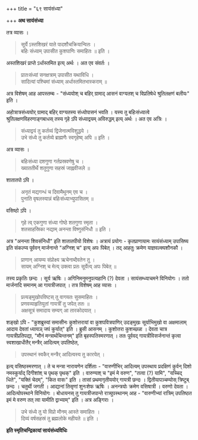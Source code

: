 +++
title = "६९ सायंसंध्या"

+++
**अथ सायंसंध्या**

तत्र व्यासः ।

> सूर्ये ऽस्तशिखरं याते पादशौचक्रियान्वितः ।  
> बहिः संध्याम् उपासीत कुशपाणिः समाहितः ॥ इति ।

अस्तशिखरं प्राप्ते ऽर्धास्तमित इत्य् अर्थः । अत एव संवर्तः ।

> प्रातःसंध्यां सनक्षत्राम् उपासीत यथाविधि ।  
> सादित्यां पश्चिमां संध्याम् अर्धास्तमितभास्कराम् ॥

अत्र विशेषम् आह आपस्तम्बः -  "संध्ययोश् च बहिर् ग्रामाद् आसनं वाग्यतश् च विप्रतिषेधे श्रुतिलक्षणं बलीयः" इति । 

अहोत्रात्रसंध्ययोर् ग्रामाद् बहिर् वाग्यतस्य संध्योपासनं भवति । यस्य तु बहिःसंध्यात्वे श्रुतिलक्षणविहरणाङ्गबाधस् तस्य गृहे ऽपि संध्याद्वयम् अविरुद्धम् इत्य् अर्थः । अत एव अत्रिः ।

> संध्याद्वयं तु कर्तव्यं द्विजेनात्मविशुद्धये ।  
> उभे संध्ये तु कर्तव्ये ब्राह्मणैः स्वगृहेष्व् अपि ॥ इति ।

अत्र व्यासः ।

> बहिःसंध्या दशगुणा गर्तप्रस्रवणेषु च ।  
> ख्याततीर्थे शतुगुणा सहस्रं जाह्नवीजले ॥

शातातपो ऽपि ।

> अनृतं मद्यगन्धं च दिवामैथुनम् एव च ।  
> पुनाति वृषलस्यान्नं बहिःसंध्याभ्युपासितम् ॥

वसिष्ठो ऽपि ।

> गृहे त्व् एकगुणा संध्या गोष्ठे शतगुणा स्मृता ।  
> शतसाहस्रिका नद्याम् अनन्ता विष्णुसंनिधौ ॥ इति ।

अत्र "अनन्ता शिवसंनिधौ" इति शातातपीयो विशेषः । अत्रायं प्रयोगः -  कृतप्राणायामः सायंसंध्याम् उपासिष्य इति संकल्प्य पूर्ववन् मार्जनान्ते "अग्निश् च" इत्य् अपः पिबेत् । तद् आहतुः क्रमेण याज्ञवल्क्यशौनकौ ।

> प्राणान् आयम्य संप्रोक्ष्य ऋचेनाब्दैवतेन तु ।  
> सायम् अग्निश् च मेत्य् उक्त्वा प्रतः सूर्येत्य् अपः पिबेत् ॥

तस्य प्रकृतिः छन्दः । सूर्य ऋषिः । अगिनिमनुमनुपत्यहानि (?) देवता । सायंसम्ध्याचमने विनियोगः । ततो मार्जनादि समानम् आ गायत्रीजपात् । तत्र विशेषम् आह व्यासः ।

> प्रत्यङ्मुखोपविष्टस् तु वागयतः सुसमाहितः ।  
> प्रणवव्याहृतियुतां गायत्रीं तु जपेत् ततः ॥  
> अक्षसूत्रं समादाय सम्यग् आ तारकोदयात् ।

शङ्खो ऽपि -  "कुशब्रुस्यां समासीनः कुशोत्तरायां वा कुशपवित्रपाणिर् उदङ्मुखः सूर्याभिमुखो वा अक्षमालाम् आदाय देवतां ध्यायञ् जपं कुर्यात्" इति । ब्रुसी आसनम् । कुशोत्तरा कुशच्छन्ना । देवता चात्र गायत्रीप्रतिपद्या, "मौनं मन्त्रार्थचिन्तनम्" इति बृहस्पतिस्मरणात् । ततः पूर्ववद् गायत्रीविसर्जनान्तं कृत्वा स्वशाखाधीतैर् मन्त्रैर् आदित्यम् उपतिष्ठेत,

> उपस्थानं स्वकैर् मन्त्रैर् आदित्यस्य तु कारयेत् ।

इत्य् वसिष्ठस्मरणात् । ते च मन्त्रा नारायणेन दर्शिताः -  "वारुणीभिर् आदित्यम् उपस्थाय प्रदक्षिणं कुर्वन् दिशो नमस्कुर्याद् दिगीशांश् च पृथक् पृथक्" इति । वारुण्यश् च "इमं मे वरुण", "तत्वा (?) यामि", "यच्चिद् धिते", "यक्तिं चेदम्", "कित वासः" इति । तासां प्रथमागृतीययोर् गायत्री छन्दः । द्वितीयापञ्चम्योस् त्रिष्टुब् छन्दः । चतुर्थी जगती । आद्यानां तिसृणां शुनःशेफ ऋषिः । अनन्त्रयोः क्रमेण वसिषात्री । वरुणो देवता । आदित्योपस्थाने विनियोगः । बोधायनस् तु गायत्रीजपान्ते रात्र्युपस्थानम् आह -  "वारुणीभ्यां रात्रिम् उपतिष्ठत इमं मे वरुण तत् त्वा यामीति द्वाभ्याम्" इति । अत्र अङ्गिराः ।

> उभे संध्ये तु यो विप्रो मौनम् आस्ते समाहितः ।  
> दिव्यं वर्षसहस्रं तु ब्रह्मलोके महीयते ॥ इति ।

**इति स्मृतिचन्द्रिकायां सायंसंध्यविधिः**
